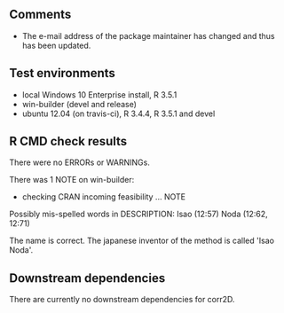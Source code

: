 ## Comments
* The e-mail address of the package maintainer has changed and thus has been updated.

## Test environments
* local Windows 10 Enterprise install, R 3.5.1
* win-builder (devel and release)
* ubuntu 12.04 (on travis-ci), R 3.4.4, R 3.5.1 and devel

## R CMD check results
There were no ERRORs or WARNINGs.

There was 1 NOTE on win-builder:
* checking CRAN incoming feasibility ... NOTE

Possibly mis-spelled words in DESCRIPTION:
  Isao (12:57)
  Noda (12:62, 12:71)
  
  The name is correct. The japanese inventor of the method is called
  'Isao Noda'.

## Downstream dependencies
There are currently no downstream dependencies for corr2D.